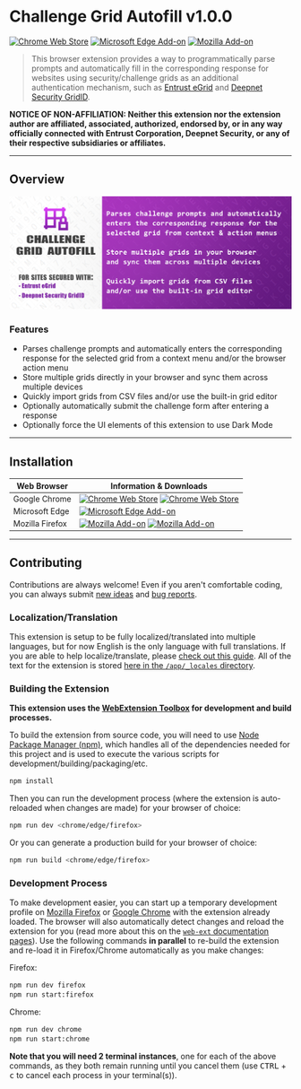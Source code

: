 # Challenge Grid Autofill v1.0.0

[![Chrome Web Store][chrome-image-version]][chrome-url] [![Microsoft Edge Add-on][edge-image-version]][edge-url] [![Mozilla Add-on][firefox-image-version]][firefox-url]

> This browser extension provides a way to programmatically parse prompts and automatically fill in the corresponding response for websites using security/challenge grids as an additional authentication mechanism, such as [Entrust eGrid](https://www.entrust.com/digital-security/identity-and-access-management/capabilities/authenticators) and [Deepnet Security GridID](https://wiki.deepnetsecurity.com/display/DUALSHIELD/GridID).

**NOTICE OF NON-AFFILIATION: Neither this extension nor the extension author are affiliated, associated, authorized, endorsed by, or in any way officially connected with Entrust Corporation, Deepnet Security, or any of their respective subsidiaries or affiliates.**

* * *

## Overview

![Challenge Grid Autofill Promotional Image](/promo/Promo-Image-Marquee_1400x560.png?raw=true)

### Features

* Parses challenge prompts and automatically enters the corresponding response for the selected grid from a context menu and/or the browser action menu
* Store multiple grids directly in your browser and sync them across multiple devices
* Quickly import grids from CSV files and/or use the built-in grid editor
* Optionally automatically submit the challenge form after entering a response
* Optionally force the UI elements of this extension to use Dark Mode

* * *

## Installation

| Web Browser | Information & Downloads |
| ----------- | ----------------------- |
| Google Chrome | [![Chrome Web Store][chrome-image-version]][chrome-url] [![Chrome Web Store][chrome-image-users]][chrome-url] |
| Microsoft Edge | [![Microsoft Edge Add-on][edge-image-version]][edge-url] |
| Mozilla Firefox | [![Mozilla Add-on][firefox-image-version]][firefox-url] [![Mozilla Add-on][firefox-image-users]][firefox-url] |

* * *

## Contributing

Contributions are always welcome! Even if you aren't comfortable coding, you can always submit [new ideas](https://github.com/rthaut/challenge-grid-autofill-extension/issues/new?labels=enhancement) and [bug reports](https://github.com/rthaut/challenge-grid-autofill-extension/issues/new?labels=bug).

### Localization/Translation

This extension is setup to be fully localized/translated into multiple languages, but for now English is the only language with full translations. If you are able to help localize/translate, please [check out this guide](https://developer.mozilla.org/en-US/docs/Mozilla/Add-ons/WebExtensions/Internationalization). All of the text for the extension is stored [here in the `/app/_locales` directory](https://github.com/rthaut/challenge-grid-autofill-extension/tree/master/app/_locales).

### Building the Extension

**This extension uses the [WebExtension Toolbox](https://github.com/webextension-toolbox/webextension-toolbox#usage) for development and build processes.**

To build the extension from source code, you will need to use [Node Package Manager (npm)](https://www.npmjs.com/), which handles all of the dependencies needed for this project and is used to execute the various scripts for development/building/packaging/etc.

```sh
npm install
```

Then you can run the development process (where the extension is auto-reloaded when changes are made) for your browser of choice:

```sh
npm run dev <chrome/edge/firefox>
```

Or you can generate a production build for your browser of choice:

```sh
npm run build <chrome/edge/firefox>
```

### Development Process

To make development easier, you can start up a temporary development profile on [Mozilla Firefox](https://getfirefox.com) or [Google Chrome](google.com/chrome) with the extension already loaded. The browser will also automatically detect changes and reload the extension for you (read more about this on the [`web-ext` documentation pages](https://developer.mozilla.org/en-US/docs/Mozilla/Add-ons/WebExtensions/Getting_started_with_web-ext)). Use the following commands **in parallel** to re-build the extension and re-load it in Firefox/Chrome automatically as you make changes:

Firefox:

```sh
npm run dev firefox
npm run start:firefox
```

Chrome:

```sh
npm run dev chrome
npm run start:chrome
```

**Note that you will need 2 terminal instances**, one for each of the above commands, as they both remain running until you cancel them (use <kbd>CTRL</kbd> + <kbd>c</kbd> to cancel each process in your terminal(s)).

[chrome-url]: https://chrome.google.com/webstore/detail/challenge-grid-autofill-extension/{{TODO:}}
[chrome-image-version]: https://img.shields.io/chrome-web-store/v/{{TODO:}}?logo=googlechrome&style=for-the-badge
[chrome-image-users]: https://img.shields.io/chrome-web-store/d/{{TODO:}}?logo=googlechrome&style=for-the-badge

[edge-url]: https://microsoftedge.microsoft.com/addons/detail/challenge-grid-autofill-extension/{{TODO:}}
[edge-image-version]: https://img.shields.io/badge/microsoft%20edge%20add--on-v1.0.0-blue?logo=microsoftedge&style=for-the-badge

[firefox-url]: https://addons.mozilla.org/en-US/firefox/addon/challenge-grid-autofill-extension/
[firefox-image-version]: https://img.shields.io/amo/v/challenge-grid-autofill-extension?color=blue&logo=firefox&style=for-the-badge
[firefox-image-users]: https://img.shields.io/amo/users/challenge-grid-autofill-extension?color=blue&logo=firefox&style=for-the-badge
